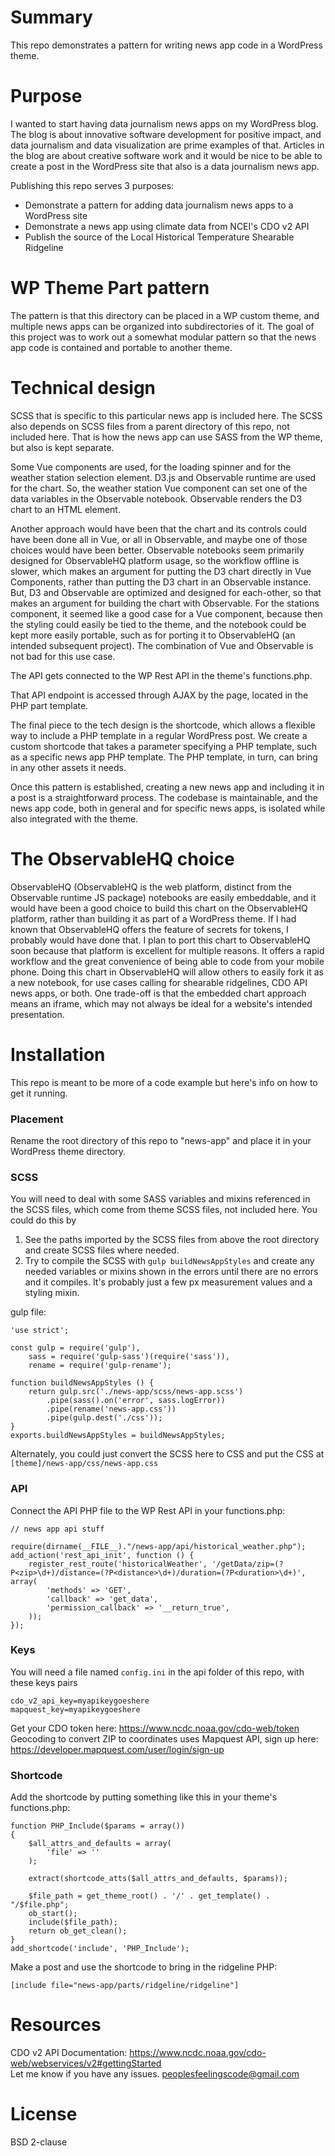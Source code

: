 
# Summary

This repo demonstrates a pattern for writing news app code in a WordPress theme. 

# Purpose

I wanted to start having data journalism news apps on my WordPress blog. The blog is about innovative software development for positive impact, and data journalism and data visualization are prime examples of that. Articles in the blog are about creative software work and it would be nice to be able to create a post in the WordPress site that also is a data journalism news app.

Publishing this repo serves 3 purposes:
- Demonstrate a pattern for adding data journalism news apps to a WordPress site
- Demonstrate a news app using climate data from NCEI's CDO v2 API
- Publish the source of the Local Historical Temperature Shearable Ridgeline

# WP Theme Part pattern

The pattern is that this directory can be placed in a WP custom theme, and multiple news apps can be organized into subdirectories of it. The goal of this project was to work out a somewhat modular pattern so that the news app code is contained and portable to another theme.

# Technical design

SCSS that is specific to this particular news app is included here. The SCSS also depends on SCSS files from a parent directory of this repo, not included here. That is how the news app can use SASS from the WP theme, but also is kept separate.

Some Vue components are used, for the loading spinner and for the weather station selection element. D3.js and Observable runtime are used for the chart. So, the weather station Vue component can set one of the data variables in the Observable notebook. Observable renders the D3 chart to an HTML element.

Another approach would have been that the chart and its controls could have been done all in Vue, or all in Observable, and maybe one of those choices would have been better. Observable notebooks seem primarily designed for ObservableHQ platform usage, so the workflow offline is slower, which makes an argument for putting the D3 chart directly in Vue Components, rather than putting the D3 chart in an Observable instance. But, D3 and Observable are optimized and designed for each-other, so that makes an argument for building the chart with Observable. For the stations component, it seemed like a good case for a Vue component, because then the styling could easily be tied to the theme, and the notebook could be kept more easily portable, such as for porting it to ObservableHQ (an intended subsequent project). The combination of Vue and Observable is not bad for this use case.

The API gets connected to the WP Rest API in the theme's functions.php.

That API endpoint is accessed through AJAX by the page, located in the PHP part template.

The final piece to the tech design is the shortcode, which allows a flexible way to include a PHP template in a regular WordPress post. We create a custom shortcode that takes a parameter specifying a PHP template, such as a specific news app PHP template. The PHP template, in turn, can bring in any other assets it needs.

Once this pattern is established, creating a new news app and including it in a post is a straightforward process. The codebase is maintainable, and the news app code, both in general and for specific news apps, is isolated while also integrated with the theme.

# The ObservableHQ choice

ObservableHQ (ObservableHQ is the web platform, distinct from the Observable runtime JS package) notebooks are easily embeddable, and it would have been a good choice to build this chart on the ObservableHQ platform, rather than building it as part of a WordPress theme. If I had known that ObservableHQ offers the feature of secrets for tokens, I probably would have done that. I plan to port this chart to ObservableHQ soon because that platform is excellent for multiple reasons. It offers a rapid workflow and the great convenience of being able to code from your mobile phone. Doing this chart in ObservableHQ will allow others to easily fork it as a new notebook, for use cases calling for shearable ridgelines, CDO API news apps, or both. One trade-off is that the embedded chart approach means an iframe, which may not always be ideal for a website's intended presentation. 

# Installation

This repo is meant to be more of a code example but here's info on how to get it running.

### Placement

Rename the root directory of this repo to "news-app" and place it in your WordPress theme directory. 

### SCSS

You will need to deal with some SASS variables and mixins referenced in the SCSS files, which come from theme SCSS files, not included here. You could do this by 
1. See the paths imported by the SCSS files from above the root directory and create SCSS files where needed.
2. Try to compile the SCSS with `gulp buildNewsAppStyles` and create any needed variables or mixins shown in the errors until there are no errors and it compiles. It's probably just a few px measurement values and a styling mixin.

gulp file:

```
'use strict';

const gulp = require('gulp'),
    sass = require('gulp-sass')(require('sass')),
    rename = require('gulp-rename');

function buildNewsAppStyles () {
    return gulp.src('./news-app/scss/news-app.scss')
        .pipe(sass().on('error', sass.logError))
        .pipe(rename('news-app.css'))
        .pipe(gulp.dest('./css'));
}
exports.buildNewsAppStyles = buildNewsAppStyles;
```

Alternately, you could just convert the SCSS here to CSS and put the CSS at `[theme]/news-app/css/news-app.css`

### API

Connect the API PHP file to the WP Rest API in your functions.php:
```
// news app api stuff

require(dirname(__FILE__)."/news-app/api/historical_weather.php");
add_action('rest_api_init', function () {
    register_rest_route('historicalWeather', '/getData/zip=(?P<zip>\d+)/distance=(?P<distance>\d+)/duration=(?P<duration>\d+)', array(
        'methods' => 'GET',
        'callback' => 'get_data',
        'permission_callback' => '__return_true',
    ));
});
```

### Keys

You will need a file named `config.ini` in the api folder of this repo, with these keys pairs
```
cdo_v2_api_key=myapikeygoeshere
mapquest_key=myapikeygoeshere
```
Get your CDO token here: https://www.ncdc.noaa.gov/cdo-web/token  
Geocoding to convert ZIP to coordinates uses Mapquest API, sign up here: https://developer.mapquest.com/user/login/sign-up  

### Shortcode

Add the shortcode by putting something like this in your theme's functions.php:
```
function PHP_Include($params = array())
{
    $all_attrs_and_defaults = array(
        'file' => ''
    );

    extract(shortcode_atts($all_attrs_and_defaults, $params));

    $file_path = get_theme_root() . '/' . get_template() . "/$file.php";
    ob_start();
    include($file_path);
    return ob_get_clean();
}
add_shortcode('include', 'PHP_Include');
```

Make a post and use the shortcode to bring in the ridgeline PHP:
```
[include file="news-app/parts/ridgeline/ridgeline"]
```






# Resources

CDO v2 API Documentation: https://www.ncdc.noaa.gov/cdo-web/webservices/v2#gettingStarted  
Let me know if you have any issues. peoplesfeelingscode@gmail.com


# License

BSD 2-clause
